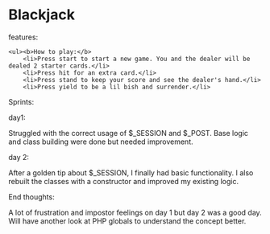 #  Blackjack

features:

    <ul><b>How to play:</b>
        <li>Press start to start a new game. You and the dealer will be dealed 2 starter cards.</li>
        <li>Press hit for an extra card.</li>
        <li>Press stand to keep your score and see the dealer's hand.</li>
        <li>Press yield to be a lil bish and surrender.</li>

Sprints:

  day1:

  Struggled with the correct usage of $_SESSION and $_POST.
  Base logic and class building were done but needed improvement.

  day 2:

  After a golden tip about $_SESSION, I finally had basic functionality.
  I also rebuilt the classes with a constructor and improved my existing logic.



  End thoughts:

  A lot of frustration and impostor feelings on day 1 but day 2 was a good day.
  Will have another look at PHP globals to understand the concept better.